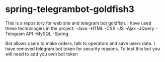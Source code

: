 # spring-telegrambot-goldfish3
This is a repository for web site and telegram bot goldfish. 
I have used these technologies in the project:
-Java
-HTML
-CSS
-JS
-Ajax
-JQuery
-Telegram API
-MySQL
-Spring.

Bot allows users to make orders, talk to operators and save users data.
I have removed telegram bot token for security reasons.
To test this bot you will need to add you own bot token
